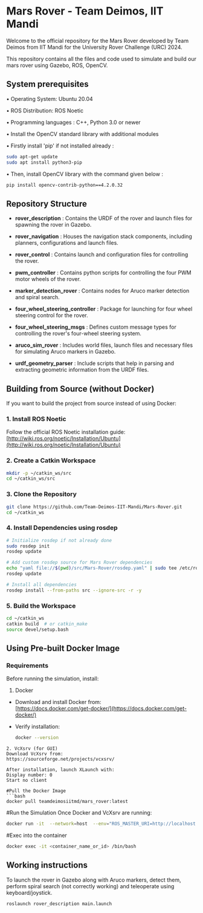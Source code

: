 # Mars Rover - Team Deimos, IIT Mandi


Welcome to the official repository for the Mars Rover developed by Team    Deimos from IIT Mandi for the University Rover Challenge (URC) 2024.

This repository contains all the files and code used to simulate and build our mars rover using Gazebo, ROS, OpenCV.



## System prerequisites


• Operating System: Ubuntu 20.04

• ROS Distribution: ROS Noetic

• Programming languages : C++, Python 3.0 or newer

• Install the OpenCV standard library with additional modules 

• Firstly install 'pip' if not installed already :

```bash
sudo apt-get update
sudo apt install python3-pip

```
• Then, install OpenCV library with the command given below : 

```bash
pip install opencv-contrib-python==4.2.0.32
```



## Repository Structure

- **rover_description** : Contains the URDF of the rover and launch files for spawning the rover in Gazebo.

- **rover_navigation** : Houses the navigation stack components, including planners, configurations and launch files.

- **rover_control** : Contains launch and configuration files for controlling the rover.

- **pwm_controller** : Contains python scripts for controlling the four PWM motor wheels of the rover.

- **marker_detection_rover** : Contains nodes for Aruco marker detection and spiral search.

- **four_wheel_steering_controller** : Package for launching for four wheel steering control for the rover.

- **four_wheel_steering_msgs** : Defines custom message types for controlling the rover's four-wheel steering system.

- **aruco_sim_rover** : Includes world files, launch files and necessary files for simulating Aruco markers in Gazebo.

- **urdf_geometry_parser** : Include scripts that help in parsing and extracting geometric information from the URDF files.

## Building from Source (without Docker)

If you want to build the project from source instead of using Docker:

### 1. Install ROS Noetic
Follow the official ROS Noetic installation guide: [http://wiki.ros.org/noetic/Installation/Ubuntu](http://wiki.ros.org/noetic/Installation/Ubuntu)

### 2. Create a Catkin Workspace
```bash
mkdir -p ~/catkin_ws/src
cd ~/catkin_ws/src
```

### 3. Clone the Repository
```bash
git clone https://github.com/Team-Deimos-IIT-Mandi/Mars-Rover.git
cd ~/catkin_ws
```

### 4. Install Dependencies using rosdep
```bash
# Initialize rosdep if not already done
sudo rosdep init
rosdep update

# Add custom rosdep source for Mars Rover dependencies
echo "yaml file://$(pwd)/src/Mars-Rover/rosdep.yaml" | sudo tee /etc/ros/rosdep/sources.list.d/50-mars-rover.list
rosdep update

# Install all dependencies
rosdep install --from-paths src --ignore-src -r -y
```

### 5. Build the Workspace
```bash
cd ~/catkin_ws
catkin build  # or catkin_make
source devel/setup.bash
```

## Using Pre-built Docker Image

### Requirements

Before running the simulation, install:
1. Docker
- Download and install Docker from:  
  [https://docs.docker.com/get-docker/](https://docs.docker.com/get-docker/)

- Verify installation:
  ```bash
  docker --version
```
2. VcXsrv (for GUI)
Download VcXsrv from:
https://sourceforge.net/projects/vcxsrv/

After installation, launch XLaunch with:
Display number: 0
Start no client

#Pull the Docker Image
```bash
docker pull teamdeimosiitmd/mars_rover:latest
```

#Run the Simulation
Once Docker and VcXsrv are running:
```bash
docker run -it  --network=host  --env="ROS_MASTER_URI=http://localhost:11311"  --env="ROS_HOSTNAME=localhost"  --env="DISPLAY=host.docker.internal:0.0"   --env="LIBGL_ALWAYS_INDIRECT=0" -v /tmp/.X11-unix:/tmp/.X11-unix teamdeimosiitmd/mars_rover:latest
```

#Exec into the container
```bash
docker exec -it <container_name_or_id> /bin/bash
```

## Working instructions

To launch the rover in Gazebo along with Aruco markers, detect them, perform spiral search (not correctly working) and teleoperate using keyboard/joystick.

```bash
roslaunch rover_description main.launch
```

